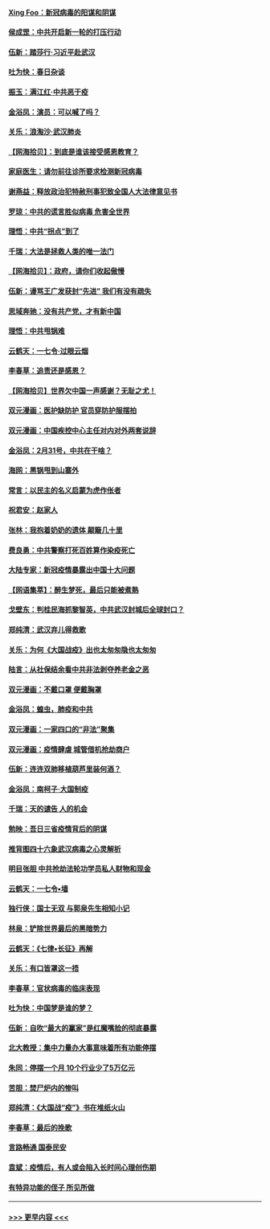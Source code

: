 #### [Xing Foo：新冠病毒的阳谋和阴谋](../pages/nsc993/n11936086.md?t=03131602) 
#### [侯成罡：中共开启新一轮的打压行动](../pages/nsc993/n11935730.md?t=03131602) 
#### [伍新：踏莎行‧习近平赴武汉](../pages/nsc993/n11935157.md?t=03131602) 
#### [吐为快：春日杂谈](../pages/nsc993/n11934776.md?t=03131602) 
#### [振玉：满江红‧中共恶于疫](../pages/nsc993/n11934647.md?t=03131602) 
#### [金浴凤：演员：可以喊了吗？](../pages/nsc993/n11934602.md?t=03131602) 
#### [关乐：浪淘沙·武汉肺炎](../pages/nsc993/n11931792.md?t=03131602) 
#### [【网海拾贝】：到底是谁该接受感恩教育？](../pages/nsc993/n11931552.md?t=03131602) 
#### [家庭医生：请勿前往诊所要求检测新冠病毒](../pages/nsc993/n11929190.md?t=03131602) 
#### [谢燕益：释放政治犯特赦刑事犯致全国人大法律意见书](../pages/nsc993/n11928978.md?t=03131602) 
#### [罗琼：中共的谎言胜似病毒 危害全世界](../pages/nsc993/n11922636.md?t=03131602) 
#### [理悟：中共“拐点”到了](../pages/nsc993/n11928496.md?t=03131602) 
#### [千瑞：大法是拯救人类的唯一法门](../pages/nsc993/n11927637.md?t=03131602) 
#### [【网海拾贝】：政府，请你们收起傲慢](../pages/nsc993/n11926932.md?t=03131602) 
#### [伍新：谩骂王广发获封“先进” 我们有没有疏失](../pages/nsc993/n11926101.md?t=03131602) 
#### [思域奔驰：没有共产党，才有新中国](../pages/nsc993/n11926058.md?t=03131602) 
#### [理悟：中共甩锅难](../pages/nsc993/n11925355.md?t=03131602) 
#### [云鹤天：一七令·过眼云烟](../pages/nsc993/n11925284.md?t=03131602) 
#### [李春草：追责还是感恩？](../pages/nsc993/n11925274.md?t=03131602) 
#### [【网海拾贝】世界欠中国一声感谢？无耻之尤！](../pages/nsc993/n11925239.md?t=03131602) 
#### [双元漫画：医护缺防护 官员穿防护服摆拍](../pages/nsc993/n11923899.md?t=03131602) 
#### [双元漫画：中国疾控中心主任对内对外两套说辞](../pages/nsc993/n11921994.md?t=03131602) 
#### [金浴凤：2月31号，中共在干啥？](../pages/nsc993/n11922706.md?t=03131602) 
#### [海网：黑锅甩到山寨外](../pages/nsc993/n11922688.md?t=03131602) 
#### [常言：以民主的名义启蒙为虎作伥者](../pages/nsc993/n11922217.md?t=03131602) 
#### [祝君安：赵家人](../pages/nsc993/n11922209.md?t=03131602) 
#### [张林：我抱着奶奶的遗体 颠簸几十里](../pages/nsc993/n11920945.md?t=03131602) 
#### [费良勇：中共警察打死百姓算作染疫死亡](../pages/nsc993/n11919264.md?t=03131602) 
#### [大陆专家：新冠疫情暴露出中国十大问题](../pages/nsc993/n11919187.md?t=03131602) 
#### [【网语集萃】：醉生梦死，最后只能被煮熟](../pages/nsc993/n11918994.md?t=03131602) 
#### [戈壁东：判桂民海抓黎智英，中共武汉封城后全球封口？](../pages/nsc993/n11917982.md?t=03131602) 
#### [郑纯清：武汉弃儿得救歌](../pages/nsc993/n11917881.md?t=03131602) 
#### [关乐：为何《大国战疫》出也太匆匆隐也太匆匆](../pages/nsc993/n11917792.md?t=03131602) 
#### [陆言：从社保结余看中共非法剥夺养老金之恶](../pages/nsc993/n11917084.md?t=03131602) 
#### [双元漫画：不戴口罩 便戴胸罩](../pages/nsc993/n11916447.md?t=03131602) 
#### [金浴凤：蝗虫，肺疫和中共](../pages/nsc993/n11916904.md?t=03131602) 
#### [双元漫画：一家四口的“非法”聚集](../pages/nsc993/n11916378.md?t=03131602) 
#### [双元漫画：疫情肆虐 城管借机抢劫商户](../pages/nsc993/n11916310.md?t=03131602) 
#### [伍新：连连双肺移植葫芦里装何酒？](../pages/nsc993/n11913667.md?t=03131602) 
#### [金浴凤：南柯子·大国制疫](../pages/nsc993/n11913657.md?t=03131602) 
#### [千瑞：天的谴告  人的机会](../pages/nsc993/n11913309.md?t=03131602) 
#### [勉映：吾日三省疫情背后的阴谋](../pages/nsc993/n11913079.md?t=03131602) 
#### [推背图四十六象武汉病毒之心灵解析](../pages/nsc993/n11911761.md?t=03131602) 
#### [明目张胆 中共抢劫法轮功学员私人财物和现金](../pages/nsc993/n11910262.md?t=03131602) 
#### [云鹤天：一七令▪墙](../pages/nsc993/n11910627.md?t=03131602) 
#### [独行侠：国士无双 与郭泉先生相知小记](../pages/nsc993/n11910613.md?t=03131602) 
#### [林泉：铲除世界最后的黑暗势力](../pages/nsc993/n11909320.md?t=03131602) 
#### [云鹤天：《七律▪长征》再解](../pages/nsc993/n11909327.md?t=03131602) 
#### [关乐：有口皆罩这一捂](../pages/nsc993/n11908393.md?t=03131602) 
#### [李春草：官状病毒的临床表现](../pages/nsc993/n11908339.md?t=03131602) 
#### [吐为快：中国梦是谁的梦？](../pages/nsc993/n11906564.md?t=03131602) 
#### [伍新：自吹“最大的赢家”是红魔嘴脸的彻底暴露](../pages/nsc993/n11906407.md?t=03131602) 
#### [北大教授：集中力量办大事意味着所有功能停摆](../pages/nsc993/n11904800.md?t=03131602) 
#### [朱同：停摆一个月 10个行业少了5万亿元](../pages/nsc993/n11904498.md?t=03131602) 
#### [苦胆：焚尸炉内的惨叫](../pages/nsc993/n11904479.md?t=03131602) 
#### [郑纯清：《大国战“疫”》书在堆纸火山](../pages/nsc993/n11904450.md?t=03131602) 
#### [李春草：最后的挽歌](../pages/nsc993/n11904441.md?t=03131602) 
#### [言路畅通 国泰民安](../pages/nsc993/n11904222.md?t=03131602) 
#### [袁斌：疫情后，有人或会陷入长时间心理创伤期](../pages/nsc993/n11901514.md?t=03131602) 
#### [有特异功能的侄子 所见所做](../pages/nsc993/n11901154.md?t=03131602) 

----
#### [ >>> 更早内容 <<< ](../indexes/nsc993-earlier.md)
